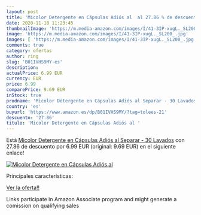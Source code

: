 ```yaml
---
layout: post
title: 'Micolor Detergente en Cápsulas Adiós al  al 27.86 % de descuento'
date: 2020-11-18 11:23:45
thumbnailImage: 'https://m.media-amazon.com/images/I/41-3IP-xugL._SL200_.jpg'
image: 'https://m.media-amazon.com/images/I/41-3IP-xugL._SL200_.jpg'
images: [ 'https://m.media-amazon.com/images/I/41-3IP-xugL._SL200_.jpg' ]
comments: true
category: ofertas
author: ring
slug: 'B01IVHS9MY-es'
description:
actualPrice: 6.99 EUR
currency: EUR
price: 6.99
comparePrice: 9.69 EUR
inStock: true
prodname: 'Micolor Detergente en Cápsulas Adiós al Separar - 30 Lavados'
country: 'es'
buyurl: 'https://www.amazon.es/dp/B01IVHS9MY/?tag=tolees-21'
descuento: '27.86'
titulo: 'Micolor Detergente en Cápsulas Adiós al '
---
```


Está [Micolor Detergente en Cápsulas Adiós al Separar - 30 Lavados](https://www.amazon.es/dp/B01IVHS9MY/?tag=tolees-21) con 27.86 de descuento por 6.99 EUR (original: 9.69 EUR) en el siguiente enlace!

[![Micolor Detergente en Cápsulas Adiós al ](https://m.media-amazon.com/images/I/41-3IP-xugL._SL200_.jpg)](https://www.amazon.es/dp/B01IVHS9MY/?tag=tolees-21)

Principales características:


[Ver la oferta!!](https://www.amazon.es/dp/B01IVHS9MY/?tag=tolees-21)

Links participate in Amazon Associate program and might generate a comission on qualifying sales


